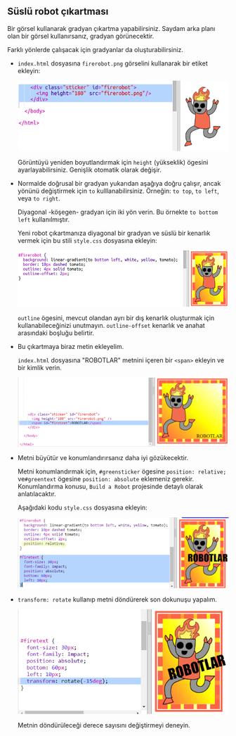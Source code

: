 ## Süslü robot çıkartması

Bir görsel kullanarak gradyan çıkartma yapabilirsiniz. Saydam arka planı olan bir görsel kullanırsanız, gradyan görünecektir.

Farklı yönlerde çalışacak için gradyanlar da oluşturabilirsiniz.

+ `index.html` dosyasına `firerobot.png` görselini kullanarak bir etiket ekleyin:
    
    ![ekran görüntüsü](images/stickers-fire-html.png)
    
    Görüntüyü yeniden boyutlandırmak için `height` (yükseklik) ögesini ayarlayabilirsiniz. Genişlik otomatik olarak değişir.

+ Normalde doğrusal bir gradyan yukarıdan aşağıya doğru çalışır, ancak yönünü değiştirmek için `to` kulllanabilirsiniz. Örneğin: `to top`, `to left`, veya `to right`.
    
    Diyagonal -köşegen- gradyan için iki yön verin. Bu örnekte `to bottom left` kullanılmıştır.
    
    Yeni robot çıkartmanıza diyagonal bir gradyan ve süslü bir kenarlık vermek için bu stili `style.css` dosyasına ekleyin:
    
    ![ekran görüntüsü](images/stickers-fire-gradient.png)
    
    `outline` ögesini, mevcut olandan ayrı bir dış kenarlık oluşturmak için kullanabileceğinizi unutmayın. `outline-offset` kenarlık ve anahat arasındaki boşluğu belirtir.

+ Bu çıkartmaya biraz metin ekleyelim.
    
    `index.html` dosyasına "ROBOTLAR" metnini içeren bir `<span>` ekleyin ve bir kimlik verin.
    
    ![ekran görüntüsü](images/stickers-fire-span.png)

+ Metni büyütür ve konumlandırırsanız daha iyi gözükecektir.
    
    Metni konumlandırmak için, `#greensticker` ögesine `position: relative;` ve`#greentext` ögesine `position: absolute` eklemeniz gerekir. Konumlandırma konusu, `Build a Robot` projesinde detaylı olarak anlatılacaktır.
    
    Aşağıdaki kodu `style.css` dosyasına ekleyin:
    
    ![ekran görüntüsü](images/stickers-fire-text-style.png)

+ `transform: rotate` kullanıp metni döndürerek son dokunuşu yapalım.
    
    ![ekran görüntüsü](images/stickers-fire-rotate.png)
    
    Metnin döndürüleceği derece sayısını değiştirmeyi deneyin.